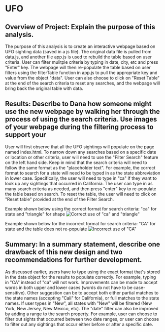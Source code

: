 # UFO
## Overview of Project: Explain the purpose of this analysis.
The purpose of this analysis is to create an interactive webpage based on UFO sighting data (saved in a js file). The original data file is pulled from data.js, and another file app.js is used to rebuild the table based on user criteria. User can filter mulitple criteria by typing in date, city, etc and press "Enter" key. The webpage will then re-populate the table based on user filters using the filterTable function in app.js to pull the appropriate key and value from the object "data". User can also choose to click on "Reset Table" at the end of the search criteria to reset any searches, and the webpage will bring back the original table with data.

## Results: Describe to Dana how someone might use the new webpage by walking her through the process of using the search criteria. Use images of your webpage during the filtering process to support your 
User will first observe that all the UFO sightings will populate on the page named index.html. To narrow down any searches based on a specific date or location or other criteria, user will need to use the "Filter Search" feature on the left hand side. Keep in mind that the search criteria will need to follow the same format as the "placeholder text". For example, the correct format to search for a state will need to be typed in as the state abbreviation in lower case. Specifically, the user will need to type in "ca" if they want to look up any sightings that occurred in California. The user can type in as many search criteria as needed, and then press "enter" key to re-populate the table based on search. To reset the table, the user will need to click on "Reset table" provided at the end of the Filter Search.

Example shown below using the correct format for search criteria: "ca" for state and "triangle" for shape
![Correct use of "ca" and "triangle"](/../main/static/images/UFO-Search-%20Example-ca-triangle.PNG)

Example shown below for the incorrect format for search criteria: "CA" for state and the table does not re-populate
![Incorrect use of "CA"](/../main/static/images/UFO-Search-Example-CA.PNG)

## Summary: In a summary statement, describe one drawback of this new design and two recommendations for further development.

As discussed earlier, users have to type using the exact format that's stored in the data object for the results to populate correctly. For example, typing in "CA" instead of "ca" will not work. Improvements can be made to accept words in both upper and lower cases (words do not have to be case-sensitive). Other suggestion can be to accept both either partial matches to the state names (accepting "Cali" for California), or full matches to the state names. If user types in "New", all states with "New" will be filtered (New York, New Jersey, New Mexico, etc). The "date" filter can also be improved by adding a range to the search property. For example, user can choose to filter out sights that occurred between two date ranges, or user can choose to filter out any sightings that occur either before or after a specific date.
